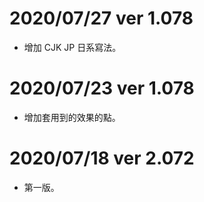 # 2020/07/27 ver 1.078
* 增加 CJK JP 日系寫法。

# 2020/07/23 ver 1.078
* 增加套用到的效果的點。

# 2020/07/18 ver 2.072
* 第一版。

